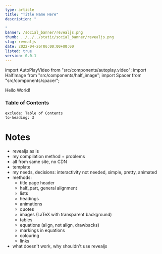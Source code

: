 ```yaml
---
type: article
title: "Title Name Here"
description: "

"
banner: /social_banner/revealjs.png
thumb: ../../../static/social_banner/revealjs.png
slug: revealjs
date: 2022-04-26T00:00:00+00:00
listed: true
version: 0.0.1
---
```

import AutoPlayVideo from "src/components/autoplay_video";
import HalfImage from "src/components/half_image";
import Spacer from "src/components/spacer";

Hello World!

### Table of Contents
```toc
exclude: Table of Contents
to-heading: 3
```

# Notes

- revealjs as is
- my compilation method + problems
- all from same site, no CDN
- template
- my needs, decisions: interactivity not needed, simple, pretty, animated
- methods:
    - title page header
    - half_part, general alignment
    - lists
    - headings
    - animations
    - quotes
    - images (LaTeX with transparent background)
    - tables
    - equations (align, not align, drawbacks)
    - markings in equations
    - colouring
    - links
- what doesn't work, why shouldn't use revealjs

